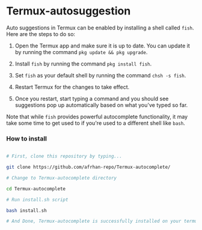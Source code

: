 # Termux-autosuggestion
Auto suggestions in Termux can be enabled by installing a shell called `fish`. Here are the steps to do so:

1. Open the Termux app and make sure it is up to date. You can update it by running the command `pkg update && pkg upgrade`.

2. Install `fish` by running the command `pkg install fish`.

3. Set `fish` as your default shell by running the command `chsh -s fish`.

4. Restart Termux for the changes to take effect.

5. Once you restart, start typing a command and you should see suggestions pop up automatically based on what you've typed so far.

Note that while `fish` provides powerful autocomplete functionality, it may take some time to get used to if you're used to a different shell like `bash`.

### How to install

```bash

# First, clone this repository by typing...

git clone https://github.com/afrhan-repo/Termux-autocomplete/

# Change to Termux-autocomplete directory

cd Termux-autocomplete

# Run install.sh script

bash install.sh

# And Done, Termux-autocomplete is successfully installed on your termux.

```
